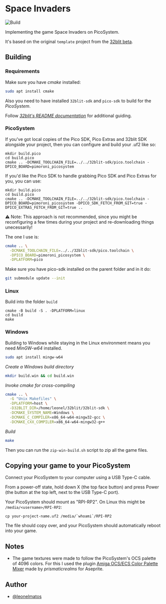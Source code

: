 # Space Invaders

![Build](https://github.com/32blit/32blit-boilerplate/workflows/Build/badge.svg)

Implementing the game Space Invaders on PicoSystem.

It's based on the original `template` project from the 
[32blit beta](https://github.com/pimoroni/32blit-beta).


## Building

### Requirements

Make sure you have *cmake* installed:

```bash
sudo apt install cmake
```

Also you need to have installed `32blit-sdk` and `pico-sdk` to build for the *PicoSystem*.

Follow *[32blit's README documentation](https://github.com/32blit/32blit-sdk?tab=readme-ov-file)* for additional guiding.

### PicoSystem

If you've got local copies of the Pico SDK, Pico Extras and 32blit SDK alongside your project,
then you can configure and build your .uf2 like so:

```
mkdir build.pico
cd build.pico
cmake .. -DCMAKE_TOOLCHAIN_FILE=../../32blit-sdk/pico.toolchain -DPICO_BOARD=pimoroni_picosystem
```

If you'd like the Pico SDK to handle grabbing Pico SDK and Pico Extras for you, you can use:

```
mkdir build.pico
cd build.pico
cmake .. -DCMAKE_TOOLCHAIN_FILE=../../32blit-sdk/pico.toolchain -DPICO_BOARD=pimoroni_picosystem -DPICO_SDK_FETCH_FROM_GIT=true -DPICO_EXTRAS_FETCH_FROM_GIT=true ..
```

:warning: Note: This approach is not recommended, since you might be reconfiguring a few times during
your project and re-downloading things unecessarily!

The one I use is:

```bash
cmake .. \
  -DCMAKE_TOOLCHAIN_FILE=../../32blit-sdk/pico.toolchain \
  -DPICO_BOARD=pimoroni_picosystem \
  -DPLATFORM=pico
```

Make sure you have pico-sdk installed on the parent folder and in it do:

```bash
git submodule update --init
```

### Linux

Build into the folder `build` 
```
cmake -B build -S . -DPLATFORM=linux
cd build
make
```

### Windows

Building to Windows while staying in the Linux environment means you need *MinGW-w64* installed.

```bash
sudo apt install mingw-w64
```

*Create a Windows build directory*
```bash
mkdir build.win && cd build.win
```

*Invoke cmake for cross-compiling*
```bash
cmake .. \
  -G "Unix Makefiles" \
  -DPLATFORM=host \
  -D32BLIT_DIR=/home/leonel/32blit/32blit-sdk \
  -DCMAKE_SYSTEM_NAME=Windows \
  -DCMAKE_C_COMPILER=x86_64-w64-mingw32-gcc \
  -DCMAKE_CXX_COMPILER=x86_64-w64-mingw32-g++
```

*Build*
```bash
make
```

Then you can run the `zip-win-build.sh` script to zip all the game files.

## Copying your game to your PicoSystem

Connect your PicoSystem to your computer using a USB Type-C cable.

From a power-off state, hold down X (the top face button) and press Power (the button at the top left, next to the USB Type-C port).

Your PicoSystem should mount as "RPI-RP2". On Linux this might be `/media/<username>/RPI-RP2`:

```
cp your-project-name.uf2 /media/`whoami`/RPI-RP2
```

The file should copy over, and your PicoSystem should automatically reboot into your game.

## Notes

- The game textures were made to follow the PicoSystem's OCS palette of 4096 colors. For this I used the plugin
[Amiga OCS/ECS Color Palette Mixer](https://prismaticrealms.itch.io/aseprite-script-amiga-ocsecs-color-palette-mixer) made by *prismaticrealms* for Aseprite.

## Author

- [@leonelmatos](https://www.github.com/LeonelMatos)
